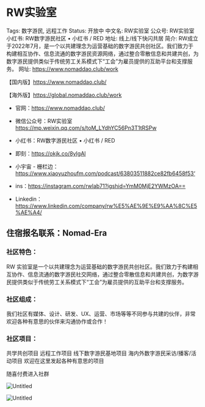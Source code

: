 # RW实验室

Tags: 数字游民, 远程工作
Status: 开放中
中文名: RW实验室
公众号: RW实验室
小红书: RW数字游民社区 • 小红书 / RED
地址: 线上/线下快闪共居
简介: RW成立于2022年7月，是一个以共建理念为运营基础的数字游民共创社区。我们致力于构建相互协作、信息流通的数字游民资源网络，通过整合零散信息和共建共创，为数字游民提供类似于传统劳工关系模式下“工会”为雇员提供的互助平台和支撑服务。
网址:  https://www.nomaddao.club/work

【国内版】https://www.nomaddao.club/

【海外版】https://global.nomaddao.club/work

- 官网：https://www.nomaddao.club/
- 微信公众号：RW实验室 https://mp.weixin.qq.com/s/toM_LYdhYC56Pn3T1tRSPw

- 小红书：RW数字游民社区 • 小红书 / RED

- 即刻：https://okjk.co/8yIgAl

- 小宇宙 - 栅栏边：https://www.xiaoyuzhoufm.com/podcast/63803511882ce82fb6458f53‘

- ins：https://instagram.com/rwlab71?igshid=YmM0MjE2YWMzOA==

- Linkedin：https://www.linkedin.com/company/rw%E5%AE%9E%E9%AA%8C%E5%AE%A4/

## 住宿报名联系：Nomad-Era

### **社区特色：**

RW 实验室是一个以共建理念为运营基础的数字游民共创社区。我们致力于构建相互协作、信息流通的数字游民社交网络，通过整合零散信息和共建共创，为数字游民提供类似于传统劳工关系模式下“工会”为雇员提供的互助平台和支撑服务。

### **社区组成：**

我们社区有媒体、设计、研发、UX、运营、市场等等不同参与共建的伙伴，非常欢迎各种有意思的伙伴来沟通协作或合作！

### 社区项目：

共学共创项目
远程工作项目
线下数字游民基地项目
海内外数字游民采访/播客/活动项目
欢迎在这里发起各种有意思的项目

随喜付费进入社群

![Untitled](RW%E5%AE%9E%E9%AA%8C%E5%AE%A4%201455523487664996ad3426ae99290dd1/Untitled.png)

![Untitled](RW%E5%AE%9E%E9%AA%8C%E5%AE%A4%201455523487664996ad3426ae99290dd1/Untitled%201.png)